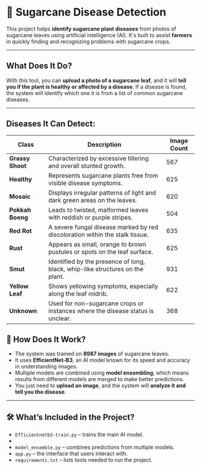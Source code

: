 # 🌱 Sugarcane Disease Detection

This project helps **identify sugarcane plant diseases** from photos of sugarcane leaves using artificial intelligence (AI). It's built to assist **farmers** in quickly finding and recognizing problems with sugarcane crops.

---

##  What Does It Do?

With this tool, you can **upload a photo of a sugarcane leaf**, and it will **tell you if the plant is healthy or affected by a disease**. If a disease is found, the system will identify which one it is from a list of common sugarcane diseases.

---

##  Diseases It Can Detect:

| **Class**        | **Description**                                                                | **Image Count** |
| ---------------- | ------------------------------------------------------------------------------ | --------------- |
| **Grassy Shoot** | Characterized by excessive tillering and overall stunted growth.               | 567             |
| **Healthy**      | Represents sugarcane plants free from visible disease symptoms.                | 625             |
| **Mosaic**       | Displays irregular patterns of light and dark green areas on the leaves.       | 620             |
| **Pokkah Boeng** | Leads to twisted, malformed leaves with reddish or purple stripes.             | 504             |
| **Red Rot**      | A severe fungal disease marked by red discoloration within the stalk tissue.   | 635             |
| **Rust**         | Appears as small, orange to brown pustules or spots on the leaf surface.       | 625             |
| **Smut**         | Identified by the presence of long, black, whip-like structures on the plant.  | 931             |
| **Yellow Leaf**  | Shows yellowing symptoms, especially along the leaf midrib.                    | 622             |
| **Unknown**      | Used for non-sugarcane crops or instances where the disease status is unclear. | 368             |


## 🧠 How Does It Work?

- The system was trained on **8987 images** of sugarcane leaves.
- It uses **EfficientNet-B3**, an AI model known for its speed and accuracy in understanding images.
- Multiple models are combined using **model ensembling**, which means results from different models are merged to make better predictions.
- You just need to **upload an image**, and the system will **analyze it and tell you the disease**.

---

## 🛠️ What’s Included in the Project?

- `Efficientnetb3-train.py` – trains the main AI model.
- 
- `model_ensemble.py` – combines predictions from multiple models.
- `app.py` – the interface that users interact with.
- `requirements.txt` – lists tools needed to run the project.

